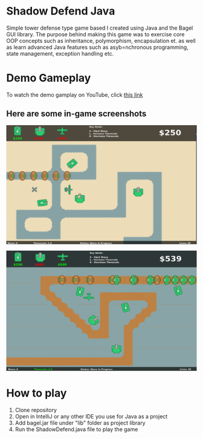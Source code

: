 # Shadow Defend Java
Simple tower defense type game based I created using Java and the Bagel GUI library. The purpose behind making this game was to exercise core OOP concepts such as inheritance, polymorphism, encapsulation et. as well as learn advanced Java features such as asyb=nchronous programming, state management, exception handling etc. 

# Demo Gameplay 

To watch the demo gamplay on YouTube, click [this link](https://www.youtube.com/watch?v=u6LZTGjbzhc)

## Here are some in-game screenshots 

![Screenshot of level-1](samples/sample_1.png)

![Screenshot of level 2](samples/sample_3.png)

# How to play 
1. Clone repository 
2. Open in IntelliJ or any other IDE you use for Java as a project
3. Add bagel.jar file under "lib" folder as project library 
4. Run the ShadowDefend.java file to play the game 
